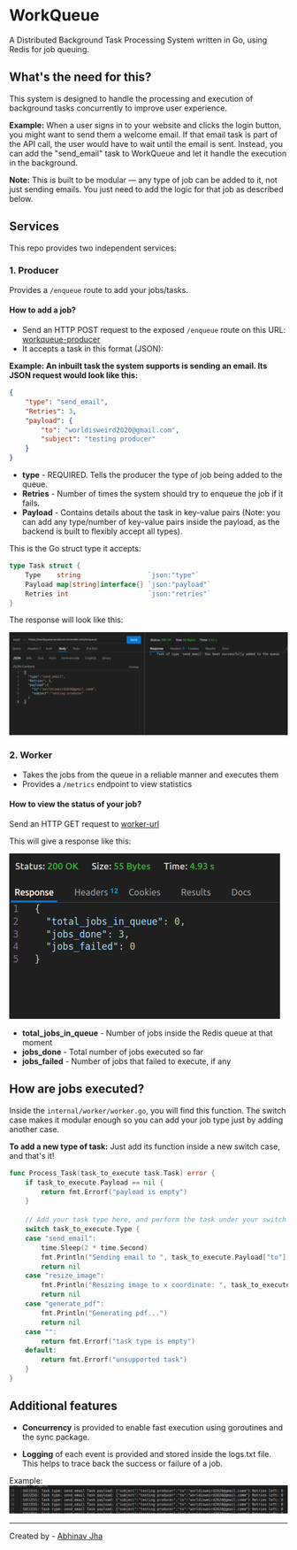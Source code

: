 # WorkQueue

A Distributed Background Task Processing System written in Go, using Redis for job queuing.

## What's the need for this?

This system is designed to handle the processing and execution of background tasks concurrently to improve user experience.

**Example:** When a user signs in to your website and clicks the login button, you might want to send them a welcome email. If that email task is part of the API call, the user would have to wait until the email is sent. Instead, you can add the "send_email" task to WorkQueue and let it handle the execution in the background.

**Note:** This is built to be modular — any type of job can be added to it, not just sending emails. You just need to add the logic for that job as described below.

## Services

This repo provides two independent services:

### 1. Producer

Provides a `/enqueue` route to add your jobs/tasks.

#### How to add a job?

- Send an HTTP POST request to the exposed `/enqueue` route on this URL: [workqueue-producer](https://workqueue-producer.onrender.com/enqueue)
- It accepts a task in this format (JSON):

**Example: An inbuilt task the system supports is sending an email. Its JSON request would look like this:**

```json
{
    "type": "send_email",
    "Retries": 3,
    "payload": {
        "to": "worldisweird2020@gmail.com",
        "subject": "testing producer"
    }
}
```

- **type** - REQUIRED. Tells the producer the type of job being added to the queue.
- **Retries** - Number of times the system should try to enqueue the job if it fails.
- **Payload** - Contains details about the task in key-value pairs (Note: you can add any type/number of key-value pairs inside the payload, as the backend is built to flexibly accept all types).

This is the Go struct type it accepts:

```go
type Task struct {
    Type    string                 `json:"type"`
    Payload map[string]interface{} `json:"payload"`
    Retries int                    `json:"retries"`
}
```

The response will look like this:

![Producer response](image-1.png)

### 2. Worker

- Takes the jobs from the queue in a reliable manner and executes them
- Provides a `/metrics` endpoint to view statistics

#### How to view the status of your job?

Send an HTTP GET request to [worker-url](https://workqueue-worker.onrender.com/metrics)

This will give a response like this:

![Worker metrics](image.png)

- **total_jobs_in_queue** - Number of jobs inside the Redis queue at that moment
- **jobs_done** - Total number of jobs executed so far
- **jobs_failed** - Number of jobs that failed to execute, if any

## How are jobs executed?

Inside the `internal/worker/worker.go`, you will find this function. The switch case makes it modular enough so you can add your job type just by adding another case.

**To add a new type of task:** Just add its function inside a new switch case, and that's it!

```go
func Process_Task(task_to_execute task.Task) error {
    if task_to_execute.Payload == nil {
        return fmt.Errorf("payload is empty")
    }

    // Add your task type here, and perform the task under your switch case
    switch task_to_execute.Type {
    case "send_email":
        time.Sleep(2 * time.Second)
        fmt.Println("Sending email to ", task_to_execute.Payload["to"], " with subject ", task_to_execute.Payload["subject"])
        return nil
    case "resize_image":
        fmt.Println("Resizing image to x coordinate: ", task_to_execute.Payload["new_x"], " y coordinate: ", task_to_execute.Payload["new_y"])
        return nil
    case "generate_pdf":
        fmt.Println("Generating pdf...")
        return nil
    case "":
        return fmt.Errorf("task type is empty")
    default:
        return fmt.Errorf("unsupported task")
    }
}
```

## Additional features

- **Concurrency** is provided to enable fast execution using goroutines and the sync package.

- **Logging** of each event is provided and stored inside the logs.txt file. This helps to trace back the success or failure of a job.

Example:
![Logging example](image-2.png)

---

Created by - [Abhinav Jha](https://x.com/AbhinavXJ)